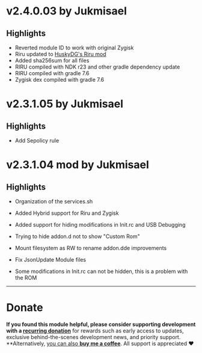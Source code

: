 # v2.4.0.03 by Jukmisael
## Highlights

- Reverted module ID to work with original Zygisk
- Riru updated to [HuskyDG's Riru mod](https://github.com/HuskyDG/safetynet-fix)
- Added sha256sum for all files
- RIRU compiled with NDK r23 and other gradle dependency update
- RIRU compiled with gradle 7.6
- Zygisk dex compiled with gradle 7.6

# v2.3.1.05 by Jukmisael
## Highlights

- Add Sepolicy rule

# v2.3.1.04 mod by Jukmisael
## Highlights

- Organization of the services.sh
- Added Hybrid support for Riru and Zygisk
- Added support for hiding modifications in Init.rc and USB Debugging
- Trying to hide addon.d not to show "Custom Rom"
- Mount filesystem as RW to rename addon.dde improvements
- Fix JsonUpdate Module files

- Some modifications in Init.rc can not be hidden, this is a problem with the ROM

---

# Donate

**If you found this module helpful, please consider supporting development with a [recurring donation](https://patreon.com/kdrag0n)** for rewards such as early access to updates, exclusive behind-the-scenes development news, and priority support.
**Alternatively, [you can also **buy me a coffee**](https://paypal.me/kdrag0ndonate). All support is appreciated ❤️
